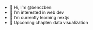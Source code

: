 - 👋 Hi, I’m @benczben
- 👀 I’m interested in web dev
- 🌱 I’m currently learning nextjs
- 💞️ Upcoming chapter: data visualization

<!---
benczben/benczben is a ✨ special ✨ repository because its `README.md` (this file) appears on your GitHub profile.
You can click the Preview link to take a look at your changes.
--->
